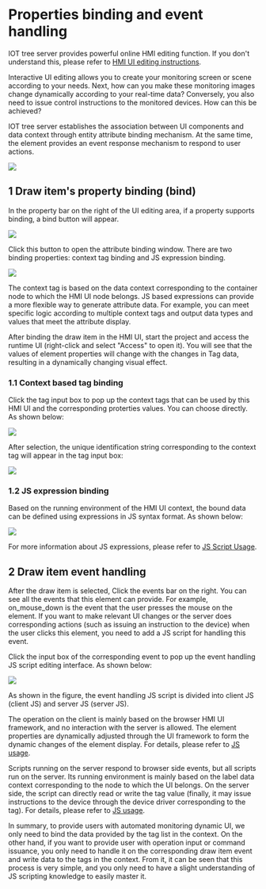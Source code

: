 Properties binding and event handling
==



IOT tree server provides powerful online HMI editing function. If you don't understand this, please refer to [HMI UI editing instructions][qn_hmi_edit].


Interactive UI editing allows you to create your monitoring screen or scene according to your needs. Next, how can you make these monitoring images change dynamically according to your real-time data? Conversely, you also need to issue control instructions to the monitored devices. How can this be achieved?

IOT tree server establishes the association between UI components and data context through entity attribute binding mechanism. At the same time, the element provides an event response mechanism to respond to user actions.


<img src="../img/hmi/h012.png"/>




## 1 Draw item's property binding (bind)

In the property bar on the right of the UI editing area, if a property supports binding, a bind button will appear.

<img src="../img/hmi_bind1.png">




Click this button to open the attribute binding window. There are two binding properties: context tag binding and JS expression binding.


<img src="../img/hmi_bind2.png">




The context tag is based on the data context corresponding to the container node to which the HMI UI node belongs. JS based expressions can provide a more flexible way to generate attribute data. For example, you can meet specific logic according to multiple context tags and output data types and values that meet the attribute display.

After binding the draw item in the HMI UI, start the project and access the runtime UI (right-click and select "Access" to open it). You will see that the values of element properties will change with the changes in Tag data, resulting in a dynamically changing visual effect.





### 1.1 Context based tag binding

Click the tag input box to pop up the context tags that can be used by this HMI UI and the corresponding proterties values. You can choose directly. As shown below:

<img src="../img/hmi_bind3.png">



After selection, the unique identification string corresponding to the context tag will appear in the tag input box:


<img src="../img/hmi_bind4.png">



### 1.2 JS expression binding

Based on the running environment of the HMI UI context, the bound data can be defined using expressions in JS syntax format. As shown below:

<img src="../img/hmi_bind5.png">




For more information about JS expressions, please refer to [JS Script Usage][qn_js_exp].





## 2 Draw item event handling

After the draw item is selected, Click the events bar on the right. You can see all the events that this element can provide. For example, on_mouse_down is the event that the user presses the mouse on the element. If you want to make relevant UI changes or the server does corresponding actions (such as issuing an instruction to the device) when the user clicks this element, you need to add a JS script for handling this event.

Click the input box of the corresponding event to pop up the event handling JS script editing interface. As shown below:

<img src="../img/hmi_bind_evt1.png">




As shown in the figure, the event handling JS script is divided into client JS (client JS) and server JS (server JS).

The operation on the client is mainly based on the browser HMI UI framework, and no interaction with the server is allowed. The element properties are dynamically adjusted through the UI framework to form the dynamic changes of the element display. For details, please refer to [JS usage][qn_js_exp].

Scripts running on the server respond to browser side events, but all scripts run on the server. Its running environment is mainly based on the label data context corresponding to the node to which the UI belongs. On the server side, the script can directly read or write the tag value (finally, it may issue instructions to the device through the device driver corresponding to the tag). For details, please refer to [JS usage][qn_js_exp].

In summary, to provide users with automated monitoring dynamic UI, we only need to bind the data provided by the tag list in the context. On the other hand, if you want to provide user with operation input or command issuance, you only need to handle it on the corresponding draw item event and write data to the tags in the context. From it, it can be seen that this process is very simple, and you only need to have a slight understanding of JS scripting knowledge to easily master it.



[qn_js_exp]: ../js/index.md
[adv_js_exp]: ../advanced/adv_js_exp.md
[qn_hmi_edit]: ./hmi_edit.md

